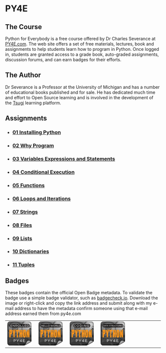 # PY4E

## The Course

Python for Everybody is a free course offered by Dr Charles Severance at [PY4E.com](https://www.py4e.com/). The web site offers a set of free materials, lectures, book and assignments to help students learn how to program in Python. Once logged in, students are granted access to a grade book, auto-graded assignments, discussion forums, and can earn badges for their efforts.

## The Author

Dr Severance is a Professor at the University of Michigan and has a number of educational books published and for sale. He has dedicated much time and effort to Open Source learning and is involved in the development of the [Tsugi](https://www.tsugi.org/) learning platform.

## Assignments

- ### [01 Installing Python](01-InstallingPython/01-InstallingPython.md)
- ### [02 Why Program](02-WhyProgram/02-WhyProgram.md)
- ### [03 Variables Expressions and Statements](03-VariablesExpressionsStatements/03-VariablesExpressionsStatements.md)
- ### [04 Conditional Execution](04-ConditionalExecution/04-ConditionalExecution.md)
- ### [05 Functions](05-Functions/05-Functions.md)
- ### [06 Loops and Iterations](06-LoopsIterations/06-LoopsIterations.md)
- ### [07 Strings](07-Strings/07-Strings.md)
- ### [08 Files](08-Files/08-Files.md)
- ### [09 Lists](09-Lists/09-Lists.md)
- ### [10 Dictionaries](10-Dictionaries/10-Dictionaries.md)
- ### [11 Tuples](11-Tuples/11-Tuples.md)

## Badges

These badges contain the official Open Badge metadata. To validate the badge use a simple badge validator, such as [badgecheck.io](https://badgecheck.io/). Download the image or right-click and copy the link address and submit along with my e-mail address to have the metadata confirm someone using that e-mail address earned them from py4e.com

<table style="width: 100%">
    <tr>
        <td style="width:20%">
            <img src="Badges/enrolled.png" alt="py4e enrolment badge" style="margin:auto;width:90%">
        </td>
        <td style="width:20%">
            <img src="Badges/hello.png" alt="py4e hello world badge" style="margin:auto; width:90%">
        </td>
        <td style="width:20%">
            <img src="Badges/coding.png" alt="py4e coding badge" style="margin:auto; width:90%" >
        </td>
        <td style="width:20%">
            <img src="Badges/dataStructs.png" alt="py4e coding badge" style="margin:auto; width:90%" >
        </td>
        <td style="width:20%">
        </td>
    </tr>
</table>